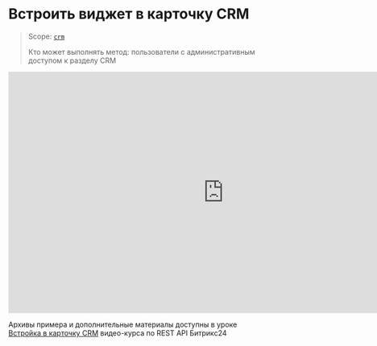 # Встроить виджет в карточку CRM

> Scope: [`crm`](../../../api-reference/scopes/permissions.md)
>
> Кто может выполнять метод: пользователи с административным доступом к разделу CRM

<iframe src="https://vk.com/video_ext.php?oid=-211967493&id=456239880&hd=2" width="853" height="480" allow="autoplay; encrypted-media; fullscreen; picture-in-picture;" frameborder="0" allowfullscreen></iframe>

Архивы примера и дополнительные материалы доступны в уроке [Встройка в карточку CRM](https://dev.1c-bitrix.ru/learning/course/index.php?COURSE_ID=266&LESSON_ID=25544) видео-курса по REST API Битрикс24